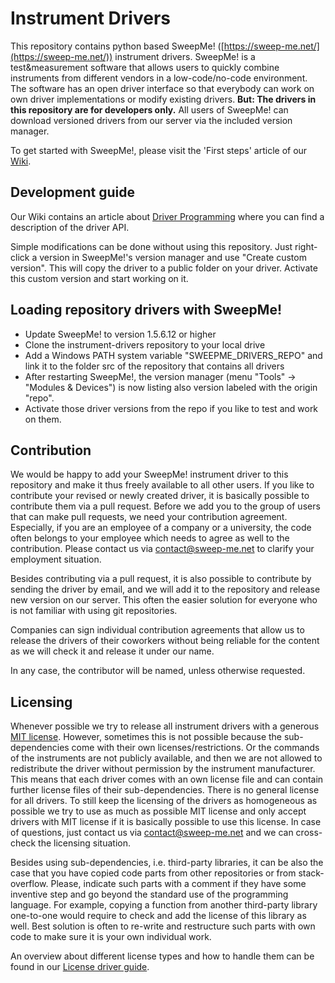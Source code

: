 # Instrument Drivers
This repository contains python based SweepMe! ([https://sweep-me.net/](https://sweep-me.net/)) instrument drivers. 
SweepMe! is a test&measurement software that allows users to quickly combine instruments from different vendors in a low-code/no-code environment.
The software has an open driver interface so that everybody can work on own driver implementations or modify existing drivers.
**But: The drivers in this repository are for developers only.**
All users of SweepMe! can download versioned drivers from our server via the included version manager.

To get started with SweepMe!, please visit the 'First steps' article of our [Wiki](https://wiki.sweep-me.net/wiki/Main_Page).

## Development guide
Our Wiki contains an article about [Driver Programming](https://wiki.sweep-me.net/wiki/Driver_Programming) where you can find a description of the driver API.

Simple modifications can be done without using this repository.
Just right-click a version in SweepMe!'s version manager and use "Create custom version".
This will copy the driver to a public folder on your driver. Activate this custom version and start working on it.

## Loading repository drivers with SweepMe!

* Update SweepMe! to version 1.5.6.12 or higher
* Clone the instrument-drivers repository to your local drive
* Add a Windows PATH system variable "SWEEPME_DRIVERS_REPO" and link it to the folder src of the repository that contains all drivers 
* After restarting SweepMe!, the version manager (menu "Tools" -> "Modules & Devices") is now listing also version labeled with the origin "repo".
* Activate those driver versions from the repo if you like to test and work on them.

## Contribution
We would be happy to add your SweepMe! instrument driver to this repository and make it thus freely available to all other users.
If you like to contribute your revised or newly created driver, it is basically possible to contribute them via a pull request.
Before we add you to the group of users that can make pull requests, we need your contribution agreement.
Especially, if you are an employee of a company or a university, the code often belongs to your employee which needs to agree as well to the contribution.
Please contact us via contact@sweep-me.net to clarify your employment situation.

Besides contributing via a pull request, it is also possible to contribute by sending the driver by email, and we will add it to the repository and release new version on our server.
This often the easier solution for everyone who is not familiar with using git repositories.

Companies can sign individual contribution agreements that allow us to release the drivers of their coworkers without being reliable for the content as we will check it and release it under our name. 

In any case, the contributor will be named, unless otherwise requested.

## Licensing
Whenever possible we try to release all instrument drivers with a generous [MIT license](https://opensource.org/license/mit/).
However, sometimes this is not possible because the sub-dependencies come with their own licenses/restrictions. 
Or the commands of the instruments are not publicly available, and then we are not allowed to redistribute the driver without permission by the instrument manufacturer.
This means that each driver comes with an own license file and can contain further license files of their sub-dependencies.
There is no general license for all drivers.
To still keep the licensing of the drivers as homogeneous as possible we try to use as much as possible MIT license and only
accept drivers with MIT license if it is basically possible to use this license. 
In case of questions, just contact us via contact@sweep-me.net and we can cross-check the licensing situation.

Besides using sub-dependencies, i.e. third-party libraries, it can be also the case that you have copied code parts
from other repositories or from stack-overflow. Please, indicate such parts with a comment if they have some inventive step
and go beyond the standard use of the programming language. 
For example, copying a function from another third-party library one-to-one would require to check and add the license of this library as well.
Best solution is often to re-write and restructure such parts with own code to make sure it is your own individual work.

An overview about different license types and how to handle them can be found in our [License driver guide](https://wiki.sweep-me.net/wiki/License_Guide_for_Drivers).





